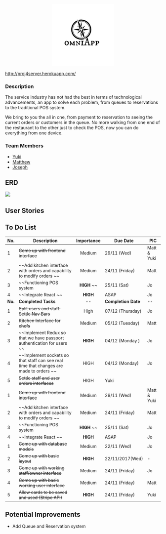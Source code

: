 <p align="center">
  <img src="/public/assets/images/logo.png">
</p>

http://proj4server.herokuapp.com/
### Description
The service industry has not had the best in terms of technological advancements, an app to solve each problem, from queues to reservations to the traditional POS system.

We bring to you the all in one, from payment to reservation to seeing the current orders or customers in the queue. No more walking from one end of the restaurant to the other just to check the POS, now you can do everything from one device.

### Team Members
* [Yuki](https://github.com/yukitsuboniwa)
* [Matthew](https://github.com/matthewfrancisong)
* [Joseph](https://github.com/josephpung)

## ERD
![](public/assets/images/ERD(3).png)

## User Stories




## To Do List
No. | Description | Importance | Due Date | PIC
--------  |--- | :---: | --- | --  
1| ~~Come up with frontend interface~~ | Medium | 29/11 (Wed) | Matt & Yuki
2| ~~Add kitchen interface with orders and capability to modify orders ~~| Medium | 24/11 (Friday) | Matt
3| ~~Functioning POS system | **HIGH** ~~| 25/11 (Sat) | Jo
4| ~~Integrate React ~~| **HIGH** | ASAP | Jo
**No.** | **Completed Tasks** | -- | **Completion Date** | --
1| ~~Split users and staff. Settle Nav Bars~~ | High | 07/12 (Thursday) | Jo
2| ~~Kitchen Interface for chefs~~ | Medium | 05/12 (Tuesday) | Matt
3| ~~Implement Redux so that we have passport authentication for users ~~| **HIGH** | 04/12 (Monday ) | Jo
4| ~~Implement sockets so that staff can see real time that changes are made to orders ~~| HIGH |04/12 (Monday) | Jo
5| ~~Settle staff and user orders interfaces~~| HIGH | Yuki
1| ~~Come up with frontend interface~~ | Medium | 29/11 (Wed) | Matt & Yuki
2| ~~Add kitchen interface with orders and capability to modify orders ~~| Medium | 24/11 (Friday) | Matt
3| ~~Functioning POS system | **HIGH** ~~| 25/11 (Sat) | Jo
4| ~~Integrate React ~~| **HIGH** | ASAP | Jo
1| ~~Come up with database models~~| Medium | 22/11 (Wed)| Jo
2| ~~Come up with basic layout~~| **HIGH** | 22/11/2017(Wed) | -
3| ~~Come up with working staff/owner interface~~ | Medium | 24/11 (Friday) | Jo
4| ~~Come up with basic working user interface~~ | Medium | 24/11 (Friday) | Matt
5| ~~Allow cards to be saved and used (Stripe API)~~ | **HIGH** | 24/11 (Friday) | Yuki




## Potential Improvements
* Add Queue and Reservation system
